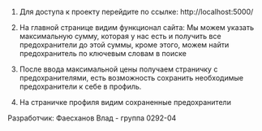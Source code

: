 1) Для доступа к проекту перейдите по ссылке: http://localhost:5000/

2) На главной странице видим функционал сайта: Мы можем указать максимальную сумму, которая у нас есть и получить все предохранители до этой суммы, кроме этого, можем найти предохранитель по ключевым словам в поиске


3) После ввода максимальной цены получаем страничку с предохранителями, есть возможность сохранить необходимые предохранители к себе в профиль.


4) На страничке профиля видим сохраненные предохранители



Разработчик: Фаесханов Влад - группа 0292-04
